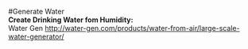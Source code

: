 #Generate Water  
**Create Drinking Water fom Humidity:**  
Water Gen
http://water-gen.com/products/water-from-air/large-scale-water-generator/
